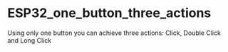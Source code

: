 # ESP32_one_button_three_actions
Using only one button you can achieve three actions: Click, Double Click and Long Click

